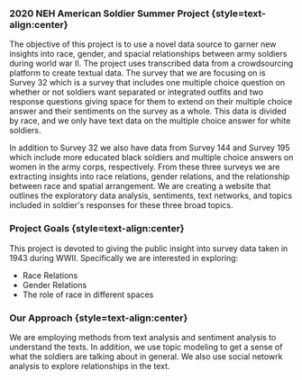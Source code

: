 ### 2020 NEH American Soldier Summer Project {style=text-align:center}

The objective of this project is to use a novel data source to garner new insights into race, gender, and spacial relationships between army soldiers during world war II. The project uses transcribed data from a crowdsourcing platform to create textual data. The survey that we are focusing on is Survey 32 which is a survey that includes one multiple choice question on whether or not soldiers want separated or integrated outfits and two response questions giving space for them to extend on their multiple choice answer and their sentiments on the survey as a whole. This data is divided by race, and we only have text data on the multiple choice answer for white soldiers.  

In addition to Survey 32 we also have data from Survey 144 and Survey 195 which include more educated black soldiers and multiple choice answers on women in the army corps, respectively. From these three surveys we are extracting insights into race relations, gender relations, and the relationship between race and spatial arrangement. We are creating a website that outlines the exploratory data analysis, sentiments, text networks, and topics included in soldier's responses for these three broad topics. 

### Project Goals {style=text-align:center}

This project is devoted to giving the public insight into survey data taken in 1943 during WWII. Specifically we are interested in exploring:
* Race Relations
* Gender Relations
* The role of race in different spaces

### Our Approach {style=text-align:center}

We are employing methods from text analysis and sentiment analysis to understand the texts. In addition, we use topic modeling to get a sense of what the soldiers are talking about in general. We also use social netowrk analysis to explore relationships in the text. 


